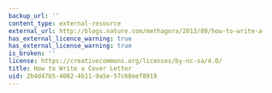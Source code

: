 ```yaml
---
backup_url: ''
content_type: external-resource
external_url: http://blogs.nature.com/methagora/2013/09/how-to-write-a-cover-letter.html
has_external_licence_warning: true
has_external_license_warning: true
is_broken: ''
license: https://creativecommons.org/licenses/by-nc-sa/4.0/
title: How to Write a Cover Letter
uid: 2b4d47b5-4082-4b11-9a5e-57c68eef8919
---
```


